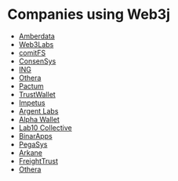 Companies using Web3j
=====================

-   [Amberdata](https://www.amberdata.io/)
-   [Web3Labs](https://www.web3labs.com/)
-   [comitFS](http://www.comitfs.com/)
-   [ConsenSys](https://consensys.net/)
-   [ING](https://www.ing.com)
-   [Othera](https://www.othera.io/)
-   [Pactum](https://pactum.io/)
-   [TrustWallet](http://trustwalletapp.com)
-   [Impetus](http://www.impetus.com/)
-   [Argent Labs](http://www.argent.im/)
-   [Alpha Wallet](https://alphawallet.com/)
-   [Lab10 Collective](https://lab10.coop/)
-   [BinarApps](https://binarapps.com/)
-   [PegaSys](https://pegasys.tech/)
-   [Arkane](https://arkane.network/)
-   [FreightTrust](https://freighttrust.com/)
-   [Othera](http://www.othera.io/)
